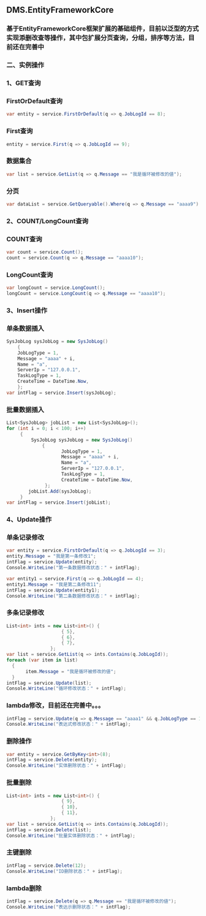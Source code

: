 ## DMS.EntityFrameworkCore           
           
           
### 基于EntityFrameworkCore框架扩展的基础组件，目前以泛型的方式实现添删改查等操作，其中包扩展分页查询，分组，排序等方法，目前还在完善中             
           
### 二、实例操作             
### 1、GET查询             
### FirstOrDefault查询  
```c#           
var entity = service.FirstOrDefault(q => q.JobLogId == 8);  
```             
### First查询    
```c#           
entity = service.First(q => q.JobLogId == 9);           
```     
### 数据集合   
```c#            
var list = service.GetList(q => q.Message == "我是循环被修改的値");             
```    
### 分页   
```c#            
var dataList = service.GetQueryable().Where(q => q.Message == "aaaa9").OrderByDescending(q => q.JobLogId).ToPageList(1, 20);             
```   
### 2、COUNT/LongCount查询               
### COUNT查询   
```c#              
var count = service.Count();             
count = service.Count(q => q.Message == "aaaa10");             
```      
### LongCount查询    
```c#           
var longCount = service.LongCount();             
longCount = service.LongCount(q => q.Message == "aaaa10");             
```      
### 3、Insert操作             
### 单条数据插入 
```c#              
SysJobLog sysJobLog = new SysJobLog()           
	{           
	JobLogType = 1,             
	Message = "aaaa" + i,             
	Name = "a",             
	ServerIp = "127.0.0.1",             
	TaskLogType = 1,             
	CreateTime = DateTime.Now,             
	};             
var intFlag = service.Insert(sysJobLog);             
```            
### 批量数据插入   
```c#              
List<SysJobLog> jobList = new List<SysJobLog>();               
for (int i = 0; i < 100; i++)             
     {           
         SysJobLog sysJobLog = new SysJobLog()             
             {             
                    JobLogType = 1,             
                    Message = "aaaa" + i,             
                    Name = "a",             
                    ServerIp = "127.0.0.1",             
                    TaskLogType = 1,             
                    CreateTime = DateTime.Now,             
              };           
        jobList.Add(sysJobLog);             
     }           
var intFlag = service.Insert(jobList);             
```                               
                                   
### 4、Update操作              
### 单条记录修改   
```c#            
var entity = service.FirstOrDefault(q => q.JobLogId == 3);             
entity.Message = "我是第一条修改1";             
intFlag = service.Update(entity);             
Console.WriteLine("第一条数据修改状态：" + intFlag);               
```           
```c#         
var entity1 = service.First(q => q.JobLogId == 4);             
entity1.Message = "我是第二条修改11";             
intFlag = service.Update(entity1);             
Console.WriteLine("第二条数据修改状态：" + intFlag);             
```       
### 多条记录修改  
```c#             
List<int> ints = new List<int>() {             
                    { 5},             
                    { 6},             
                    { 7},             
                };             
var list = service.GetList(q => ints.Contains(q.JobLogId));             
foreach (var item in list)             
  {             
       item.Message = "我是循环被修改的値";             
  }             
intFlag = service.Update(list);             
Console.WriteLine("循环修改状态：" + intFlag);             
```
           
### lambda修改，目前还在完善中。。。    
```c#           
intFlag = service.Update(q => q.Message == "aaaa1" && q.JobLogType == 1, o => new SysJobLog() { Message = "这是lambda修改" });             
Console.WriteLine("表达式修改状态：" + intFlag);             
```        
           
### 删除操作   
```c#            
var entity = service.GetByKey<int>(8);             
intFlag = service.Delete(entity);             
Console.WriteLine("实体删除状态：" + intFlag);             
```        
### 批量删除   
```c#            
List<int> ints = new List<int>() {             
                    { 9},             
                    { 10},             
                    { 11},             
                };           
var list = service.GetList(q => ints.Contains(q.JobLogId));             
intFlag = service.Delete(list);             
Console.WriteLine("批量实体删除状态：" + intFlag);             
```        
### 主键删除   
```c#            
intFlag = service.Delete(12);              
Console.WriteLine("ID删除状态：" + intFlag);             
```         
### lambda删除    
```c#           
intFlag = service.Delete(q => q.Message == "我是循环被修改的値");             
Console.WriteLine("表达示删除状态：" + intFlag);              
```                    
                       
           
                                   
                                   
